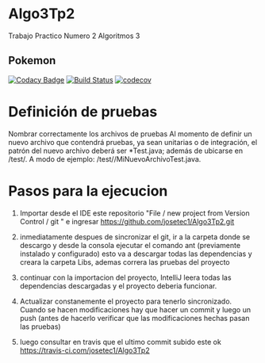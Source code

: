 # Algo3Tp2
Trabajo Practico Numero 2 Algoritmos 3

## Pokemon

[![Codacy Badge](https://api.codacy.com/project/badge/Grade/2bc54b6684cc40eb8248b9dbba11d462)](https://app.codacy.com/app/josetec1/Algo3Tp2?utm_source=github.com&utm_medium=referral&utm_content=josetec1/Algo3Tp2&utm_campaign=Badge_Grade_Dashboard)
[![Build Status](https://travis-ci.org/josetec1/Algo3Tp2.svg?branch=master)](https://travis-ci.org/josetec1/Algo3Tp2) [![codecov](https://codecov.io/gh/josetec1/Algo3Tp2/branch/master/graph/badge.svg)](https://codecov.io/gh/josetec1/Algo3Tp2)

# Definición de pruebas
Nombrar correctamente los archivos de pruebas
Al momento de definir un nuevo archivo que contendrá pruebas, ya sean unitarias o de integración, el patrón del nuevo archivo deberá ser *Test.java; además de ubicarse en <directorio del proyecto>/test/. A modo de ejemplo: <mi proyecto>/test/<paquete>/MiNuevoArchivoTest.java.
  
  # Pasos para la ejecucion
  1) Importar desde el IDE este repositorio  "File / new project from Version Control / git " e ingresar https://github.com/josetec1/Algo3Tp2.git
  
  2) inmediatamente despues de sincronizar el git, ir a la carpeta donde se descargo y desde la consola ejecutar el comando ant (previamente instalado y configurado) esto va a descargar todas las dependencias y creara la carpeta Libs, ademas correra las pruebas del proyecto
  
  3) continuar con la importacion del proyecto, IntelliJ leera todas las dependencias descargadas y el proyecto deberia funcionar.
  
  4) Actualizar constanemente el proyecto para tenerlo sincronizado. Cuando se hacen modificaciones hay que hacer un commit y luego un push (antes de hacerlo verificar que las modificaciones hechas pasan las pruebas)
  
  5) luego consultar en travis que el ultimo commit subido este ok
     https://travis-ci.com/josetec1/Algo3Tp2
     
     
